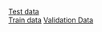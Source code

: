 [Test data](https://drive.google.com/file/d/1SL4-8NImzcb_Nvce0IJ_IQPhZcCRNlji/view?usp=sharing)\
[Train data](https://drive.google.com/file/d/1wa4mFfjixZBeoMM_nS3YkWsQDWK1SXY5/view?usp=sharing)
[Validation Data](https://drive.google.com/file/d/13xCPlfRltuHNr9P2UevFUmNXHEKSZcXA/view?usp=sharing)
